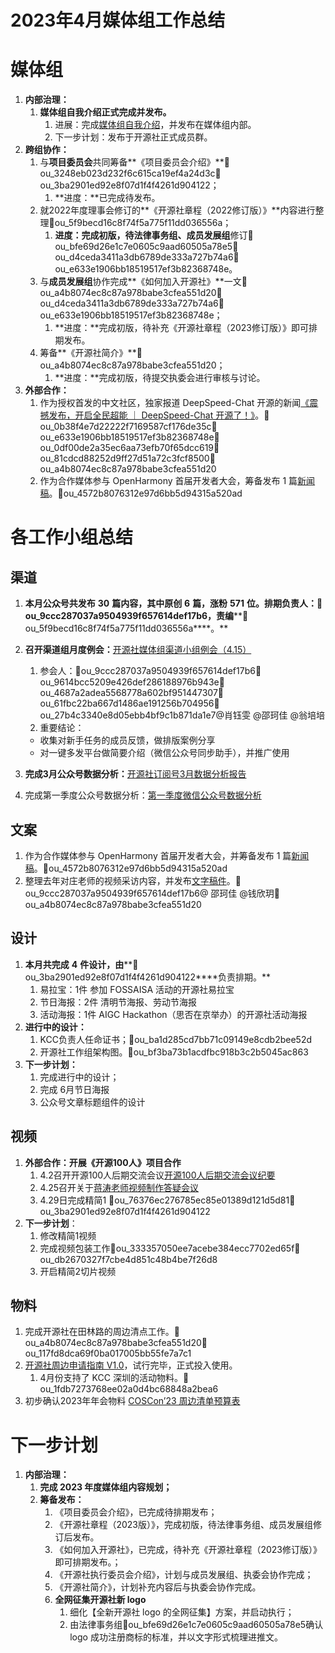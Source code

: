 # 2023年4月媒体组工作总结

# 媒体组

1.  **内部治理：**
    1.  **媒体组自我介绍正式完成并发布。**
        1.  进展：完成[媒体组自我介绍][1]，并发布在媒体组内部。
        2.  下一步计划：发布于开源社正式成员群。
2.  **跨组协作：**
    1.  与**项目委员会**共同筹备**《项目委员会介绍》**👤ou_3248eb023d232f6c615ca19ef4a24d3c👤ou_3ba2901ed92e8f07d1f4f4261d904122；
        1.  **进度：**已完成待发布。
    2.  就2022年度理事会修订的**《开源社章程（2022修订版）》**内容进行整理👤ou_5f9becd16c8f74f5a775f11dd036556a；
        1.  **进度：**完成初版，待**法律事务组、成员发展组**修订👤ou_bfe69d26e1c7e0605c9aad60505a78e5👤ou_d4ceda3411a3db6789de333a727b74a6👤ou_e633e1906bb18519517ef3b82368748e。
    3.  与**成员发展组**协作完成**《如何加入开源社》**一文👤ou_a4b8074ec8c87a978babe3cfea551d20👤ou_d4ceda3411a3db6789de333a727b74a6👤ou_e633e1906bb18519517ef3b82368748e；
        1.  **进度：**完成初版，待补充《开源社章程（2023修订版）》即可排期发布。
    4.  筹备**《开源社简介》**👤ou_a4b8074ec8c87a978babe3cfea551d20；
        1.  **进度：**完成初版，待提交执委会进行审核与讨论。
3.  **外部合作：**
    1.  作为授权首发的中文社区，独家报道 DeepSpeed-Chat 开源的新闻[《震撼发布，开启全民超能 ｜ DeepSpeed-Chat 开源了！》][2]。👤ou_0b38f4e7d22222f7169587cf176de35c👤ou_e633e1906bb18519517ef3b82368748e👤ou_0df00de2a35ec6aa73efb70f65dcc619👤ou_81cdcd88252d9ff27d51a72c3fcf8500👤ou_a4b8074ec8c87a978babe3cfea551d20
    2.  作为合作媒体参与 OpenHarmony 首届开发者大会，筹备发布 1 篇[新闻稿][3]。👤ou_4572b8076312e97d6bb5d94315a520ad

# 各工作小组总结

## 渠道

1.  **本月公众号共发布** **30** **篇内容，其中原创** **6** **篇，涨粉** **571** **位。排期负责人：****👤ou_9ccc287037a9504939f657614def17b6****，责编****👤ou_5f9becd16c8f74f5a775f11dd036556a****。**
2.  **召开渠道组月度例会：**[开源社媒体组渠道小组例会（4.15）][4]
    
    1.  参会人：👤ou_9ccc287037a9504939f657614def17b6👤ou_9614bcc5209e426def286188976b943e👤ou_4687a2adea5568778a602bf951447307👤ou_61fbc22ba667d1486ae191256b704956👤ou_27b4c3340e8d05ebb4bf9c1b871da1e7@肖钰雯 @邵珂佳 @翁培培
    2.  重要结论：
    
    - 收集对新手任务的成员反馈，做排版案例分享
    - 对一键多发平台做简要介绍（微信公众号同步助手），并推广使用
3.  **完成****3****月公众号数据分析：**[开源社订阅号3月数据分析报告][5]
4.  完成第一季度公众号数据分析：[第一季度微信公众号数据分析][6]

## 文案

1.  作为合作媒体参与 OpenHarmony 首届开发者大会，并筹备发布 1 篇[新闻稿][7]。👤ou_4572b8076312e97d6bb5d94315a520ad
2.  整理去年对庄老师的视频采访内容，并发布[文字稿件][8]。👤ou_9ccc287037a9504939f657614def17b6@ 邵珂佳 @钱欣玥👤ou_a4b8074ec8c87a978babe3cfea551d20

## 设计

1.  **本月共完成** **4** **件设计，由****👤ou_3ba2901ed92e8f07d1f4f4261d904122****负责排期。**
    1.  易拉宝：1件 参加 FOSSAISA 活动的开源社易拉宝
    2.  节日海报：2件 清明节海报、劳动节海报
    3.  活动海报：1件 AIGC Hackathon（思否在京举办）的开源社活动海报
2.  **进行中的设计：**
    1.  KCC负责人任命证书；👤ou_ba1d285cd7bb71c09149e8cdb2bee52d
    2.  开源社工作组架构图。👤ou_bf3ba73b1acdfbc918b3c2b5045ac863
3.  **下一步计划：**
    1.  完成进行中的设计；
    2.  完成 6月节日海报
    3.  公众号文章标题组件的设计

## 视频

1.  **外部合作：开展《开源100人》项目合作**
    1.  4.2召开开源100人后期交流会议[开源100人后期交流会议纪要][9]
    2.  4.25召开关于[蒋涛老师视频制作答疑会议][10]
    3.  4.29日完成精简1 👤ou_76376ec276785ec85e01389d121d5d81👤ou_3ba2901ed92e8f07d1f4f4261d904122
2.  **下一步计划**：
    1.  修改精简1视频
    2.  完成视频包装工作👤ou_333357050ee7acebe384ecc7702ed65f👤ou_db2670327f7cbe4d851c48b4be7f26d8
    3.  开启精简2切片视频

## 物料

1.  完成开源社在田林路的周边清点工作。👤ou_a4b8074ec8c87a978babe3cfea551d20👤ou_117fd8dca69f0ba017005bb55fe7a7c1
2.  [开源社周边申请指南 V1.0][11]，试行完毕，正式投入使用。
    1.  4月份支持了 KCC 深圳的活动物料。👤ou_1fdb7273768ee02a0d4bc68848a2bea6
3.  初步确认2023年年会物料 [COSCon’23 周边清单预算表][12]

# 下一步计划

1.  **内部治理：**
    1.  **完成 2023 年度媒体组内容规划；**
    2.  **筹备发布：**
        1.  《项目委员会介绍》，已完成待排期发布；
        2.  《开源社章程（2023版）》，完成初版，待法律事务组、成员发展组修订后发布。
        3.  《如何加入开源社》，已完成，待补充《开源社章程（2023修订版）》即可排期发布。；
        4.  《开源社执行委员会介绍》，计划与成员发展组、执委会协作完成；
        5.  《开源社简介》，计划补充内容后与执委会协作完成。
        6.  **全网征集开源社新 logo**
            1.  细化【全新开源社 logo 的全网征集】方案，并启动执行；
            2.  由法律事务组👤ou_bfe69d26e1c7e0605c9aad60505a78e5确认 logo 成功注册商标的标准，并以文字形式梳理进推文。

[1]: https%3A%2F%2Fkaiyuanshe.feishu.cn%2Fwiki%2FwikcnUSPakPYhjwUfKnWzUonjCe
[2]: https%3A%2F%2Fmp.weixin.qq.com%2Fs%2FcTyHaMgzR_Fn2TdiSeRWrQ
[3]: https%3A%2F%2Fmp.weixin.qq.com%2Fs%2FxNtD45mzaC1Ow_RTDEfjYw
[4]: https://pwhaunztpm2.feishu.cn/docx/Ua80dgiTDocpVVxdEa2cYPuQnBe
[5]: https://kaiyuanshe.feishu.cn/wiki/wikcnVeXM9hjpGRtaMCkpRdsyRb
[6]: https://kaiyuanshe.feishu.cn/docx/Y6x4d4liPo4SnZxPYKQc5SVRnib
[7]: https%3A%2F%2Fmp.weixin.qq.com%2Fs%2FxNtD45mzaC1Ow_RTDEfjYw
[8]: https%3A%2F%2Fmp.weixin.qq.com%2Fs%2FfRxoq55KM8mCmFfaMeuXsw
[9]: https://kaiyuanshe.feishu.cn/wiki/Rfd3wnt96iizy3kEtq8cDevfnQd
[10]: https://kaiyuanshe.feishu.cn/wiki/CrIewlNE1iJgwikRFh9cgs5dnwd
[11]: https://kaiyuanshe.feishu.cn/wiki/wikcn9fjbEsuPRiVEbb8nabFbBc
[12]: https%3A%2F%2Fdocs.qq.com%2Fsheet%2FDTXlYbmhOak5tbFJX%3Ftab%3DBB08J2%26u%3Db9d17b741094407b87a839c5318e3506